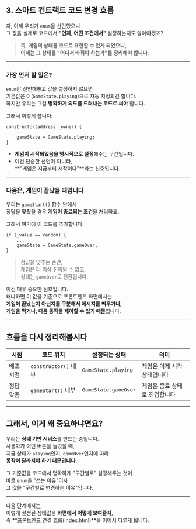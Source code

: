 ## 3. 스마트 컨트랙트 코드 변경 흐름

자, 이제 우리가 `enum`을 선언했으니  
그 값을 실제로 코드에서 **"언제, 어떤 조건에서"** 설정하는지도 알아야겠죠?

> 즉, **게임의 상태를 코드로 표현할 수 있게 되었으니,  
> 이제는 그 상태를 "어디서 바꿔야 하는가"를 정리해야 합니다.**

---

### 가장 먼저 할 일은?

`enum`만 선언해놓고 값을 설정하지 않으면  
기본값은 0 (`GameState.playing`)으로 자동 지정되긴 합니다.  
하지만 우리는 그걸 **명확하게 의도를 드러내는 코드로 써야** 합니다.

그래서 이렇게 씁니다:

```solidity
constructor(address _owner) {
    ...
    gameState = GameState.playing;
}
```

- **게임이 시작되었음을 명시적으로 설정**해주는 구간입니다.
- 이건 단순한 선언이 아니라,  
  **"게임은 지금부터 시작이다"**라는 신호입니다.

---

### 다음은, 게임이 끝났을 때입니다

우리는 `gameStart()` 함수 안에서  
정답을 맞췄을 경우 **게임이 종료되는 조건**을 처리하죠.

그래서 여기에 이 코드를 추가합니다:

```solidity
if (_value == random) {
    ...
    gameState = GameState.gameOver;
}
```

> 정답을 맞추는 순간,  
> 게임은 더 이상 진행될 수 없고,  
> 상태는 `gameOver`로 전환됩니다.

이건 매우 중요한 신호입니다.  
왜냐하면 이 값을 기준으로 프론트엔드 화면에서는  
**게임이 끝났는지 아닌지를 구분해서 메시지를 띄우거나,  
게임을 막거나, 다음 동작을 제어할 수 있기 때문**입니다.

---

## 흐름을 다시 정리해봅시다

| 시점      | 코드 위치            | 설정되는 상태        | 의미                          |
| --------- | -------------------- | -------------------- | ----------------------------- |
| 배포 시점 | `constructor()` 내부 | `GameState.playing`  | 게임은 이제 시작 상태입니다   |
| 정답 맞춤 | `gameStart()` 내부   | `GameState.gameOver` | 게임은 종료 상태로 진입합니다 |

---

## 그래서, 이게 왜 중요하냐면요?

우리는 **상태 기반 서비스**를 만드는 중입니다.  
사용자가 어떤 버튼을 눌렀을 때,  
지금 상태가 `playing`인지, `gameOver`인지에 따라  
**동작이 달라져야 하기 때문입니다.**

그 기준값을 코드에서 명확하게 "구간별로" 설정해주는 것이  
바로 `enum`을 "쓰는 이유"이자  
그 값을 "구간별로 변경하는 이유"입니다.

---

다음 단계에서는,  
이렇게 설정된 상태값을 **화면에서 어떻게 보여줄지**,  
즉 **프론트엔드 연결 흐름(index.html)**을 이어서 다루게 됩니다.
